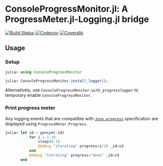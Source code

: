 # ConsoleProgressMonitor.jl: A ProgressMeter.jl-Logging.jl bridge

[![Build Status](https://travis-ci.com/tkf/ConsoleProgressMonitor.jl.svg?branch=master)](https://travis-ci.com/tkf/ConsoleProgressMonitor.jl)
[![Codecov](https://codecov.io/gh/tkf/ConsoleProgressMonitor.jl/branch/master/graph/badge.svg)](https://codecov.io/gh/tkf/ConsoleProgressMonitor.jl)
[![Coveralls](https://coveralls.io/repos/github/tkf/ConsoleProgressMonitor.jl/badge.svg?branch=master)](https://coveralls.io/github/tkf/ConsoleProgressMonitor.jl?branch=master)

## Usage

### Setup

```julia
julia> using ConsoleProgressMonitor

julia> ConsoleProgressMonitor.install_logger();
```

Alternatively, use `ConsoleProgressMonitor.with_progresslogger` to
temporary enable `ConsoleProgressMonitor`.

### Print progress meter

Any logging events that are compatible with
[`Juno.progress`](http://docs.junolab.org/latest/man/juno_frontend/#Progress-Meters-1)
specification are displayed using `ProgressMeter.Progress`.

```julia
julia> let id = gensym(:id)
           for i = 1:10
               sleep(0.1)
               @debug "iterating" progress=i/10 _id=id
           end
           @debug "iterating" progress="done" _id=id
       end
```
